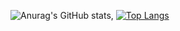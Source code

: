 ![Anurag's GitHub stats](https://github-readme-stats.vercel.app/api?username=YunYeongUn&show_icons=true&theme=tokyonight),
[![Top Langs](https://github-readme-stats.vercel.app/api/top-langs/?username=YunYeongUn&layout=compact)](https://github.com/anuraghazra/github-readme-stats)
